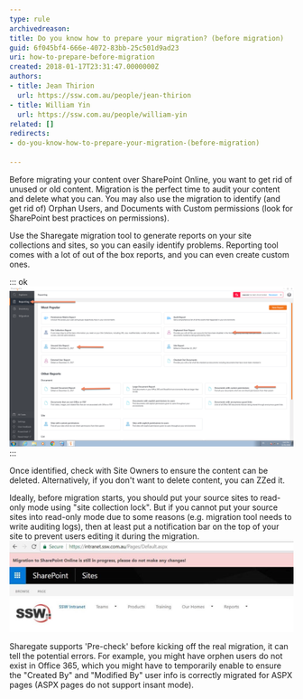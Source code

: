 ```yaml
---
type: rule
archivedreason: 
title: Do you know how to prepare your migration? (before migration)
guid: 6f045bf4-666e-4072-83bb-25c501d9ad23
uri: how-to-prepare-before-migration
created: 2018-01-17T23:31:47.0000000Z
authors:
- title: Jean Thirion
  url: https://ssw.com.au/people/jean-thirion
- title: William Yin
  url: https://ssw.com.au/people/william-yin
related: []
redirects:
- do-you-know-how-to-prepare-your-migration-(before-migration)

---
```


Before migrating your content over SharePoint Online, you want to get rid of unused or old content. Migration is the perfect time to audit your content and delete what you can. You may also use the migration to identify (and get rid of) Orphan Users, and Documents with Custom permissions (look for SharePoint best practices on permissions).

<!--endintro-->

Use the Sharegate migration tool to generate reports on your site collections and sites, so you can easily identify problems. Reporting tool comes with a lot of out of the box reports, and you can even create custom ones.


::: ok  
![Figure: Sharegate reporting menu have 4 main reports](sharegate-4-main-reports.png)  
:::

Once identified, check with Site Owners to ensure the content can be deleted. Alternatively, if you don't want to delete content, you can ZZed it.

Ideally, before migration starts, you should put your source sites to read-only mode using "site collection lock". But if you cannot put your source sites into read-only mode due to some reasons (e.g. migration tool needs to write auditing logs), then at least put a notification bar on the top of your site to prevent users editing it during the migration.
![](migration_notification_bar.jpg)


Sharegate supports 'Pre-check' before kicking off the real migration, it can tell the potential errors. For example, you might have orphen users do not exist in Office 365, which you might have to temporarily enable to ensure the "Created By" and "Modified By" user info is correctly migrated for ASPX pages (ASPX pages do not support insant mode).
